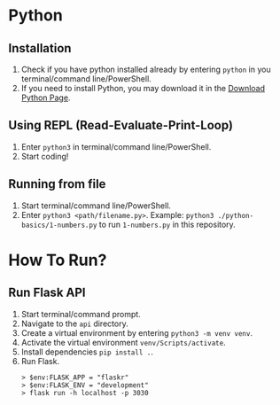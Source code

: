 # Python

## Installation
1. Check if you have python installed already by entering `python` in you terminal/command line/PowerShell.
2. If you need to install Python, you may download it in the [Download Python Page](https://www.python.org/downloads/).

## Using REPL (Read-Evaluate-Print-Loop)

1. Enter `python3` in terminal/command line/PowerShell.
2. Start coding!

## Running from file

1. Start terminal/command line/PowerShell.
2. Enter `python3 <path/filename.py>`. Example: `python3 ./python-basics/1-numbers.py` to run `1-numbers.py` in this repository.

# How To Run?

## Run Flask API

1. Start terminal/command prompt.
2. Navigate to the `api` directory.
3. Create a virtual environment by entering `python3 -m venv venv`.
4. Activate the virtual environment `venv/Scripts/activate`.
5. Install dependencies `pip install .`.
6. Run Flask.
   ```
   > $env:FLASK_APP = "flaskr"
   > $env:FLASK_ENV = "development"
   > flask run -h localhost -p 3030
   ```
